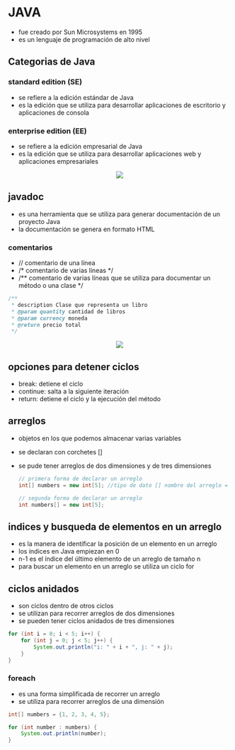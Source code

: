 # JAVA
- fue creado por Sun Microsystems en 1995
- es un lenguaje de programación de alto nivel

## Categorias de Java
### standard edition (SE)
- se refiere a la edición estándar de Java
- es la edición que se utiliza para desarrollar aplicaciones de escritorio y aplicaciones de consola
### enterprise edition (EE)
- se refiere a la edición empresarial de Java
- es la edición que se utiliza para desarrollar aplicaciones web y aplicaciones empresariales

<center>
<img src="https://i.postimg.cc/SRgMtM1X/imagen-2024-07-17-214312047.png">
</center>

## javadoc
- es una herramienta que se utiliza para generar documentación de un proyecto Java
- la documentación se genera en formato HTML
### comentarios
- // comentario de una línea
- /* comentario de varias líneas */
- /** comentario de varias líneas que se utiliza para documentar un método o una clase */

``` java
/**
 * description Clase que representa un libro
 * @param quantity cantidad de libros
 * @param currency moneda
 * @return precio total
 */
```
 <center> <img src="https://static.platzi.com/media/user_upload/Screen%20Shot%202019-07-08%20at%204.29.49%20PM-fbd23e6a-b892-4d33-8ef4-4669d81b63dc.jpg"> </center>


## opciones para detener ciclos
- break: detiene el ciclo
- continue: salta a la siguiente iteración
- return: detiene el ciclo y la ejecución del método

## arreglos
- objetos en los que podemos almacenar varias variables
- se declaran con corchetes []
- se pude tener arreglos de dos dimensiones y de tres dimensiones

    ```java
    // primera forma de declarar un arreglo
    int[] numbers = new int[5]; //tipo de dato [] nombre del arreglo = new tipo de dato [tamaño del arreglo]

    // segunda forma de declarar un arreglo
    int numbers[] = new int[5];
    ```
## indices y busqueda de elementos en un arreglo
- es la manera de identificar la posición de un elemento en un arreglo
- los índices en Java empiezan en 0
- n-1 es el índice del último elemento de un arreglo de tamaño n
- para buscar un elemento en un arreglo se utiliza un ciclo for

## ciclos anidados
- son ciclos dentro de otros ciclos
- se utilizan para recorrer arreglos de dos dimensiones
- se pueden tener ciclos anidados de tres dimensiones
``` java
for (int i = 0; i < 5; i++) {
    for (int j = 0; j < 5; j++) {
        System.out.println("i: " + i + ", j: " + j);
    }
}
```
### foreach
- es una forma simplificada de recorrer un arreglo
- se utiliza para recorrer arreglos de una dimensión

``` java
int[] numbers = {1, 2, 3, 4, 5};

for (int number : numbers) {
    System.out.println(number);
}
```



